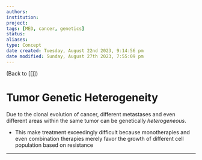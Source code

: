 ```yaml
---
authors: 
institution: 
project: 
tags: [MED, cancer, genetics]
status: 
aliases: 
type: Concept
date created: Tuesday, August 22nd 2023, 9:14:56 pm
date modified: Sunday, August 27th 2023, 7:55:09 pm
---
```


(Back to [[]])

# Tumor Genetic Heterogeneity

Due to the clonal evolution of cancer, different metastases and even different areas within the same tumor can be genetically _heterogeneous_.
- This make treatment exceedingly difficult because monotherapies and even combination therapies merely favor the growth of different cell population based on resistance

---
